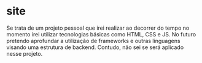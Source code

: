# site
Se trata de um projeto pessoal que irei realizar ao decorrer do tempo
no momento irei utilizar tecnologias básicas como HTML, CSS e JS. No futuro pretendo aprofundar a utilização de frameworks e outras linguagens visando uma estrutura de backend. Contudo, não sei se será aplicado nesse projeto.
